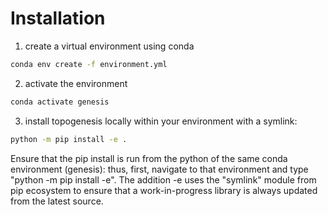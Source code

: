 # Installation

1. create a virtual environment using conda

```bash
conda env create -f environment.yml
```

2. activate the environment

```bash
conda activate genesis
```

3. install topogenesis locally within your environment with a symlink:

```bash
python -m pip install -e .
```

Ensure that the pip install is run from the python of the same conda environment (genesis): thus, first, navigate to that environment and type "python -m pip install -e". The addition -e uses the "symlink" module from pip ecosystem to ensure that a work-in-progress library is always updated from the latest source.

